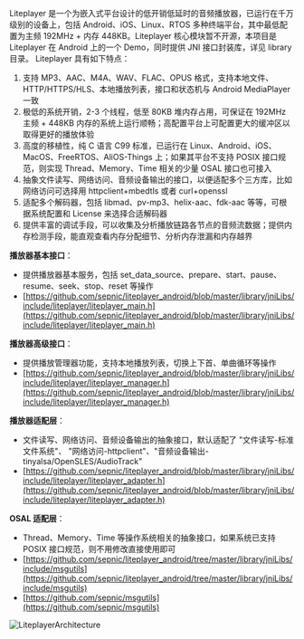 Liteplayer 是一个为嵌入式平台设计的低开销低延时的音频播放器，已运行在千万级别的设备上，包括 Android、iOS、Linux、RTOS 多种终端平台，其中最低配置为主频 192MHz + 内存 448KB。Liteplayer 核心模块暂不开源，本项目是 Liteplayer 在 Android 上的一个 Demo，同时提供 JNI 接口封装库，详见 library 目录。
Liteplayer 具有如下特点：
1. 支持 MP3、AAC、M4A、WAV、FLAC、OPUS 格式，支持本地文件、HTTP/HTTPS/HLS、本地播放列表，接口和状态机与 Android MediaPlayer 一致
2. 极低的系统开销，2-3 个线程，低至 80KB 堆内存占用，可保证在 192MHz 主频 + 448KB 内存的系统上运行顺畅；高配置平台上可配置更大的缓冲区以取得更好的播放体验
3. 高度的移植性，纯 C 语言 C99 标准，已运行在 Linux、Android、iOS、MacOS、FreeRTOS、AliOS-Things 上；如果其平台不支持 POSIX 接口规范，则实现 Thread、Memory、Time 相关的少量 OSAL 接口也可接入
4. 抽象文件读写、网络访问、音频设备输出的接口，以便适配多个三方库，比如网络访问可选择用 httpclient+mbedtls 或者 curl+openssl
5. 适配多个解码器，包括 libmad、pv-mp3、helix-aac、fdk-aac 等等，可根据系统配置和 License 来选择合适解码器
6. 提供丰富的调试手段，可以收集及分析播放链路各节点的音频流数据；提供内存检测手段，能直观查看内存分配细节、分析内存泄漏和内存越界

**播放器基本接口**：
- 提供播放器基本服务，包括 set_data_source、prepare、start、pause、resume、seek、stop、reset 等操作
- [https://github.com/sepnic/liteplayer_android/blob/master/library/jniLibs/include/liteplayer/liteplayer_main.h](https://github.com/sepnic/liteplayer_android/blob/master/library/jniLibs/include/liteplayer/liteplayer_main.h)

**播放器高级接口**：
- 提供播放管理器功能，支持本地播放列表，切换上下首、单曲循环等操作
- [https://github.com/sepnic/liteplayer_android/blob/master/library/jniLibs/include/liteplayer/liteplayer_manager.h](https://github.com/sepnic/liteplayer_android/blob/master/library/jniLibs/include/liteplayer/liteplayer_manager.h)

**播放器适配层**：
- 文件读写、网络访问、音频设备输出的抽象接口，默认适配了 "文件读写-标准文件系统"、 "网络访问-httpclient"、"音频设备输出-tinyalsa/OpenSLES/AudioTrack"
- [https://github.com/sepnic/liteplayer_android/blob/master/library/jniLibs/include/liteplayer/liteplayer_adapter.h](https://github.com/sepnic/liteplayer_android/blob/master/library/jniLibs/include/liteplayer/liteplayer_adapter.h)

**OSAL 适配层**：
- Thread、Memory、Time 等操作系统相关的抽象接口，如果系统已支持 POSIX 接口规范，则不用修改直接使用即可
- [https://github.com/sepnic/liteplayer_android/tree/master/library/jniLibs/include/msgutils](https://github.com/sepnic/liteplayer_android/tree/master/library/jniLibs/include/msgutils)
- [https://github.com/sepnic/msgutils](https://github.com/sepnic/msgutils)

![LiteplayerArchitecture](https://github.com/sepnic/liteplayer_android/blob/master/Liteplayer.png)
